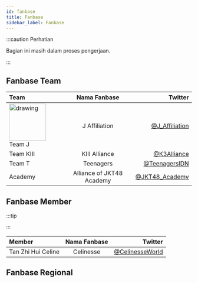 ```yaml
---
id: fanbase
title: Fanbase
sidebar_label: Fanbase
---
```


:::caution Perhatian

Bagian ini masih dalam proses pengerjaan.

:::

## Fanbase Team

|Team|Nama Fanbase|Twitter|
| :------------- | :----------: | -----------: |
|<img src="https://i.imgur.com/5DPbnFX.png" alt="drawing" width="100"/>Team J|J Affiliation|[@J_Affiliation](https://twitter.com/J_Affiliation)|
|Team KIII|KIII Alliance|[@K3Alliance](https://twitter.com/K3Alliance)|
|Team T|Teenagers|[@TeenagersIDN](https://twitter.com/TeenagersIDN)|
|Academy|Alliance of JKT48 Academy|[@JKT48_Academy](https://twitter.com/JKT48_Academy)|


## Fanbase Member

:::tip


:::

| Member       | Nama Fanbase     | Twitter   |
| :------------- | :----------: | -----------: |
| Tan Zhi Hui Celine | Celinesse   | [@CelinesseWorld](https://twitter.com/celinesseworld) |


## Fanbase Regional
